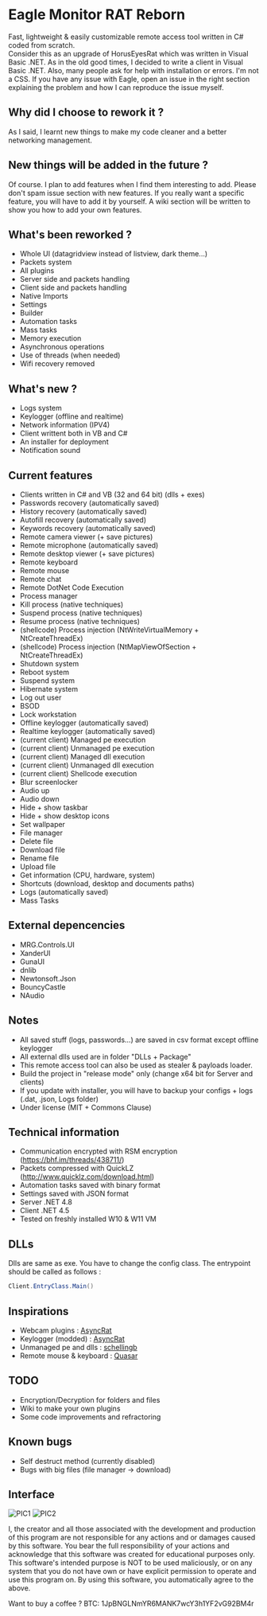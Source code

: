 
# Eagle Monitor RAT Reborn

Fast, lightweight & easily customizable remote access tool written in C# coded from scratch.  
Consider this as an upgrade of HorusEyesRat which was written in Visual Basic .NET.
As in the old good times, I decided to write a client in Visual Basic .NET.
Also, many people ask for help with installation or errors. I'm not a CSS.
If you have any issue with Eagle, open an issue in the right section explaining the problem and how I can reproduce the issue myself.

## Why did I choose to rework it ?

As I said, I learnt new things to make my code cleaner and a better networking management.

## New things will be added in the future ?

Of course. I plan to add features when I find them interesting to add. Please don't spam issue section with new features. If you really want a specific feature, you will have to add it by yourself. A wiki section will be written to show you how to add your own features.

## What's been reworked ?

* Whole UI (datagridview instead of listview, dark theme...)
* Packets system
* All plugins
* Server side and packets handling
* Client side and packets handling
* Native Imports
* Settings
* Builder
* Automation tasks
* Mass tasks
* Memory execution
* Asynchronous operations
* Use of threads (when needed)
* Wifi recovery removed

## What's new ?

* Logs system
* Keylogger (offline and realtime)
* Network information (IPV4)
* Client writtent both in VB and C#
* An installer for deployment
* Notification sound

## Current features

* Clients written in C# and VB (32 and 64 bit) (dlls + exes)
* Passwords recovery (automatically saved)
* History recovery (automatically saved)
* Autofill recovery (automatically saved)
* Keywords recovery (automatically saved)
* Remote camera viewer (+ save pictures)
* Remote microphone (automatically saved)
* Remote desktop viewer (+ save pictures)
* Remote keyboard
* Remote mouse
* Remote chat
* Remote DotNet Code Execution
* Process manager 
* Kill process (native techniques)
* Suspend process (native techniques)
* Resume process (native techniques)
* (shellcode) Process injection (NtWriteVirtualMemory + NtCreateThreadEx)
* (shellcode) Process injection (NtMapViewOfSection + NtCreateThreadEx)
* Shutdown system
* Reboot system
* Suspend system
* Hibernate system
* Log out user
* BSOD
* Lock workstation
* Offline keylogger (automatically saved)
* Realtime keylogger (automatically saved)
* (current client) Managed pe execution
* (current client) Unmanaged pe execution
* (current client) Managed dll execution
* (current client) Unmanaged dll execution
* (current client) Shellcode execution
* Blur screenlocker
* Audio up
* Audio down
* Hide + show taskbar
* Hide + show desktop icons
* Set wallpaper
* File manager
* Delete file
* Download file
* Rename file
* Upload file
* Get information (CPU, hardware, system)
* Shortcuts (download, desktop and documents paths)
* Logs (automatically saved)
* Mass Tasks

## External depencencies

* MRG.Controls.UI 
* XanderUI 
* GunaUI 
* dnlib 
* Newtonsoft.Json
* BouncyCastle
* NAudio

## Notes

* All saved stuff (logs, passwords...) are saved in csv format except offline keylogger
* All external dlls used are in folder "DLLs + Package"
* This remote access tool can also be used as stealer & payloads loader.
* Build the project in "release mode" only (change x64 bit for Server and clients)
* If you update with installer, you will have to backup your configs + logs (.dat, .json, Logs folder)
* Under license (MIT + Commons Clause)

## Technical information

* Communication encrypted with RSM encryption (https://bhf.im/threads/438711/)
* Packets compressed with QuickLZ (http://www.quicklz.com/download.html)
* Automation tasks saved with binary format
* Settings saved with JSON format
* Server .NET 4.8
* Client .NET 4.5
* Tested on freshly installed W10 & W11 VM

## DLLs

Dlls are same as exe. You have to change the config class.
The entrypoint should be called as follows :

```csharp
Client.EntryClass.Main()
```
## Inspirations

* Webcam plugins : [AsyncRat](https://github.com/NYAN-x-CAT/AsyncRAT-C-Sharp/blob/master/AsyncRAT-C%23/Plugin/RemoteCamera/RemoteCamera/Packet.cs)
* Keylogger (modded) : [AsyncRat](https://github.com/NYAN-x-CAT/AsyncRAT-C-Sharp/blob/master/AsyncRAT-C%23/Plugin/LimeLogger/LimeLogger/Packet.cs)
* Unmanaged pe and dlls : [schellingb](https://github.com/schellingb/DLLFromMemory-net)
* Remote mouse & keyboard : [Quasar](https://github.com/quasar/Quasar/)

## TODO

* Encryption/Decryption for folders and files
* Wiki to make your own plugins
* Some code improvements and refractoring

## Known bugs

* Self destruct method (currently disabled)
* Bugs with big files (file manager -> download)

## Interface 

![PIC1](https://github.com/arsium/EagleMonitorRAT/blob/main/IMG/1.png?raw=true)
![PIC2](https://github.com/arsium/EagleMonitorRAT/blob/main/IMG/2.png?raw=true)

I, the creator and all those associated with the development and production of this program are not responsible for any actions and or damages caused by this software. You bear the full responsibility of your actions and acknowledge that this software was created for educational purposes only. This software's intended purpose is NOT to be used maliciously, or on any system that you do not have own or have explicit permission to operate and use this program on. By using this software, you automatically agree to the above.

Want to buy a coffee ? BTC: 1JpBNGLNmYR6MANK7wcY3h1YF2vG92BM4r
